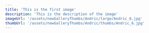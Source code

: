 ```yaml
---
title: 'This is the first image'
description: 'This is the description of the image'
imageUrl: '/assets/newGalleryThumbs/Andric/large/Andric_6.jpg'
thumbUrl: '/assets/newGalleryThumbs/Andric/thumbs/Andric_6.jpg'
---
```

